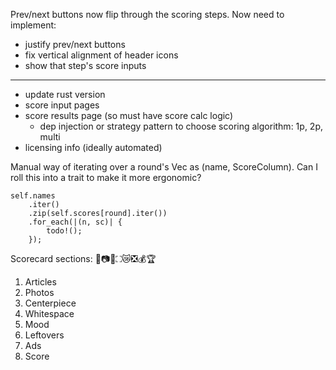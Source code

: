 Prev/next buttons now flip through the scoring steps. Now need to implement:
* justify prev/next buttons
* fix vertical alignment of header icons
* show that step's score inputs

---

* update rust version
* score input pages
* score results page (so must have score calc logic)
    * dep injection or strategy pattern to choose scoring algorithm: 1p, 2p, multi
* licensing info (ideally automated)

Manual way of iterating over a round's Vec as (name, ScoreColumn). Can I roll this into a trait to make it more ergonomic?

```
self.names
    .iter()
    .zip(self.scores[round].iter())
    .for_each(|(n, sc)| {
        todo!();
    });
```

Scorecard sections: 📰📷🌟⛶😿❎💰🏆
1. Articles
2. Photos
3. Centerpiece
4. Whitespace
5. Mood
6. Leftovers
7. Ads
8. Score